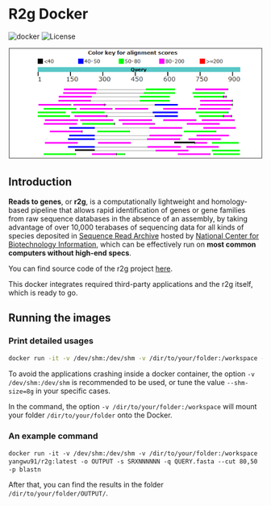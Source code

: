
# R2g Docker

![docker](https://img.shields.io/docker/cloud/build/yangwu91/r2g.docker.test?logo=docker&style=plastic) ![License](https://img.shields.io/github/license/yangwu91/r2g.alpha?logo=open-source-initiative&style=plastic)

<div align=center><img src="https://raw.githubusercontent.com/yangwu91/r2g/master/images/banner.png" alt="banner"/></div>

## Introduction

**Reads to genes**, or **r2g**, is a computationally lightweight and homology-based pipeline that allows rapid identification of genes or gene families from raw sequence databases in the absence of an assembly, by taking advantage of  over 10,000 terabases of sequencing data for all kinds of species deposited in  [Sequence Read Archive](https://www.ncbi.nlm.nih.gov/sra) hosted by [National Center for Biotechnology Information](https://www.ncbi.nlm.nih.gov/), which can be effectively run on **most common computers without high-end specs**.

You can find source code of the r2g project [here](https://github.com/yangwu91/r2g).

This docker integrates required third-party applications and the r2g itself, which is ready to go.

## Running the images
### Print detailed usages
```bash
docker run -it -v /dev/shm:/dev/shm -v /dir/to/your/folder:/workspace -u $UID yangwu91/r2g:latest --help
```
To avoid the applications crashing inside a docker container, the option `-v /dev/shm:/dev/shm` is recommended to be used, or tune the value `--shm-size=8g` in your specific cases.

In the command, the option `-v /dir/to/your/folder:/workspace` will mount your folder `/dir/to/your/folder` onto the Docker.

### An example command

```
docker run -it -v /dev/shm:/dev/shm -v /dir/to/your/folder:/workspace yangwu91/r2g:latest -o OUTPUT -s SRXNNNNNN -q QUERY.fasta --cut 80,50 -p blastn
```
After that, you can find the results in the folder `/dir/to/your/folder/OUTPUT/`.